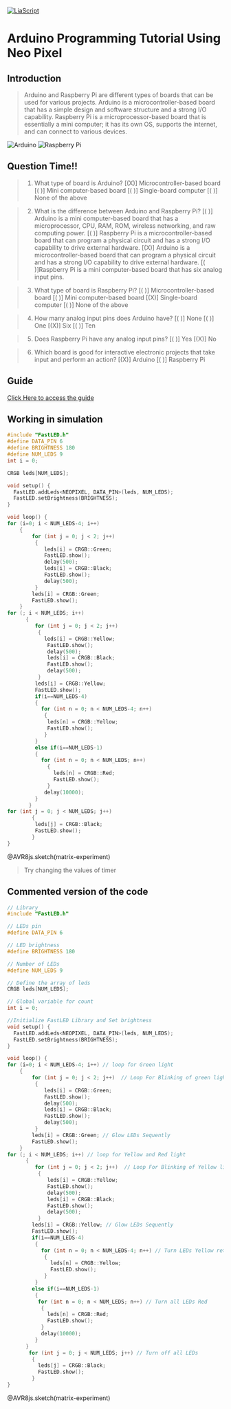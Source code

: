 <!--

author:   Sebastian Zug & André Dietrich
email:    zug@ovgu.de   & andre.dietrich@ovgu.de
version:  0.1.7
language: de
narrator: US English Female Female


import: https://raw.githubusercontent.com/liaTemplates/AVR8js/main/README.md
        

-->



[![LiaScript](https://raw.githubusercontent.com/LiaScript/LiaScript/master/badges/course.svg)](https://liascript.github.io/course/?https://raw.githubusercontent.com/Mr-Nair/Hiwi-Arduino/main/Neopixel.md)

# Arduino Programming Tutorial Using Neo Pixel
## Introduction

> Arduino and Raspberry Pi are different types of boards that can be used for various projects. Arduino is a microcontroller-based board that has a simple design and software structure and a strong I/O capability. Raspberry Pi is a microprocessor-based board that is essentially a mini computer; it has its own OS, supports the internet, and can connect to various devices.

![Arduino](Images\Arduino_Uno.jpg "Arduino")
![Raspberry Pi](Images\RaspberryPi.jpeg "Raspberry Pi")

## Question Time!!

> 1. What type of board is Arduino?
    [(X)] Microcontroller-based board
    [( )] Mini computer-based board
    [( )] Single-board computer
    [( )] None of the above

> 2. What is the difference between Arduino and Raspberry Pi?
    [( )] Arduino is a mini computer-based board that has a microprocessor, CPU, RAM, ROM, wireless networking, and raw computing power.
    [( )] Raspberry Pi is a microcontroller-based board that can program a physical circuit and has a strong I/O capability to drive external hardware.
    [(X)] Arduino is a microcontroller-based board that can program a physical circuit and has a strong I/O capability to drive external hardware.
    [( )]Raspberry Pi is a mini computer-based board that has six analog input pins.

> 3. What type of board is Raspberry Pi?
    [( )] Microcontroller-based board
    [( )] Mini computer-based board
    [(X)] Single-board computer
    [( )] None of the above


> 4. How many analog input pins does Arduino have?
    [( )] None
    [( )] One
    [(X)] Six
    [( )] Ten


> 5. Does Raspberry Pi have any analog input pins?
    [( )] Yes
    [(X)] No

> 6. Which board is good for interactive electronic projects that take input and perform an action?
    [(X)] Arduino
    [( )] Raspberry Pi

## Guide

[Click Here to access the guide](https://onedrive.live.com/?authkey=%21ALCZN3IZwIrTbe8&id=767BB1ABBFE433F5%21181480&cid=767BB1ABBFE433F5&parId=root&parQt=sharedby&o=OneUp)    


## Working in simulation

<div id="matrix-experiment">
<wokwi-neopixel-matrix pin="6" cols="9" rows="9"></wokwi-neopixel-matrix>
<span id="simulation-time"></span>
</div>

```cpp             Automata
#include "FastLED.h"
#define DATA_PIN 6
#define BRIGHTNESS 180
#define NUM_LEDS 9
int i = 0;

CRGB leds[NUM_LEDS];

void setup() {
  FastLED.addLeds<NEOPIXEL, DATA_PIN>(leds, NUM_LEDS);
  FastLED.setBrightness(BRIGHTNESS);
}

void loop() {
for (i=0; i < NUM_LEDS-4; i++) 
    {
        for (int j = 0; j < 2; j++)
         {        
            leds[i] = CRGB::Green;  
            FastLED.show(); 
            delay(500);
            leds[i] = CRGB::Black;
            FastLED.show();
            delay(500);            
         }
        leds[i] = CRGB::Green; 
        FastLED.show();
    }
for (; i < NUM_LEDS; i++)
      {
         for (int j = 0; j < 2; j++)  
          {         
            leds[i] = CRGB::Yellow;
             FastLED.show();
             delay(500);
             leds[i] = CRGB::Black;
             FastLED.show();
             delay(500);           
          }
         leds[i] = CRGB::Yellow; 
         FastLED.show();
         if(i==NUM_LEDS-4)
         {
           for (int n = 0; n < NUM_LEDS-4; n++)
            {
             leds[n] = CRGB::Yellow;
             FastLED.show();
            }
         }
         else if(i==NUM_LEDS-1)
         {
           for (int n = 0; n < NUM_LEDS; n++)
             {
               leds[n] = CRGB::Red;
               FastLED.show();
             }
            delay(10000);
         }
       }
for (int j = 0; j < NUM_LEDS; j++)
        { 
         leds[j] = CRGB::Black;
         FastLED.show();
        }
}
```
@AVR8js.sketch(matrix-experiment)
> Try changing the values of timer 

## Commented version of the code

<div id="matrix-experiment">
<wokwi-neopixel-matrix pin="6" cols="9" rows="9"></wokwi-neopixel-matrix>
<span id="simulation-time"></span>
</div>

```cpp    
// Library         
#include "FastLED.h"

// LEDs pin
#define DATA_PIN 6

// LED brightness
#define BRIGHTNESS 180

// Number of LEDs
#define NUM_LEDS 9

// Define the array of leds
CRGB leds[NUM_LEDS];

// Global variable for count
int i = 0;

//Initialize FastLED Library and Set brightness
void setup() {
  FastLED.addLeds<NEOPIXEL, DATA_PIN>(leds, NUM_LEDS);
  FastLED.setBrightness(BRIGHTNESS);
}

void loop() {
for (i=0; i < NUM_LEDS-4; i++) // loop for Green light
    {
        for (int j = 0; j < 2; j++)  // Loop For Blinking of green light (1 sec * 2) 
         {       
            leds[i] = CRGB::Green;  
            FastLED.show(); 
            delay(500);
            leds[i] = CRGB::Black;
            FastLED.show();
            delay(500);            
         }
        leds[i] = CRGB::Green; // Glow LEDs Sequently
        FastLED.show();
    }
for (; i < NUM_LEDS; i++) // loop for Yellow and Red light
      {
         for (int j = 0; j < 2; j++)  // Loop For Blinking of Yellow light (1 sec * 2)
          {
             leds[i] = CRGB::Yellow;
             FastLED.show();
             delay(500);
             leds[i] = CRGB::Black;
             FastLED.show();
             delay(500);           
          }
        leds[i] = CRGB::Yellow; // Glow LEDs Sequently
        FastLED.show();
        if(i==NUM_LEDS-4)
         {
           for (int n = 0; n < NUM_LEDS-4; n++) // Turn LEDs Yellow retrospectively
            {
              leds[n] = CRGB::Yellow; 
              FastLED.show();
            }
         }
        else if(i==NUM_LEDS-1)
         {
          for (int n = 0; n < NUM_LEDS; n++) // Turn all LEDs Red
           {
             leds[n] = CRGB::Red; 
             FastLED.show();
           }
           delay(10000);
         }
      }
       for (int j = 0; j < NUM_LEDS; j++) // Turn off all LEDs
        { 
          leds[j] = CRGB::Black; 
          FastLED.show();
        }
}
```
@AVR8js.sketch(matrix-experiment)